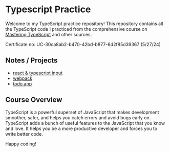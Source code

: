 # Typescript Practice

Welcome to my TypeScript practice repository! This repository contains all the TypeScript code I practiced from the comprehensive course on [Mastering TypeScript](https://www.udemy.com/course/learn-typescript/) and other sources. 

Certificate no: UC-30ca8ab2-b470-42bd-b877-6d2f85d39367 (5/27/24)

## Notes / Projects
* [react & typescript input](https://github.com/Samuelcy/typescript-practice/tree/main/react-ts/shopping-app)
* [webpack](https://github.com/Samuelcy/typescript-practice/tree/main/webpack)
* [todo app](https://github.com/Samuelcy/typescript-practice/tree/main/todo)

## Course Overview
TypeScript is a powerful superset of JavaScript that makes development smoother, safer, and helps you catch errors and avoid bugs early on. TypeScript adds a bunch of useful features to the JavaScript that you know and love. It helps you be a more productive developer and forces you to write better code.

Happy coding!
